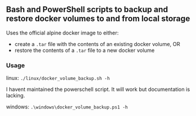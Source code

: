 ## Bash and PowerShell scripts to backup and restore docker volumes to and from local storage

Uses the official alpine docker image to either:
- create a `.tar` file with the contents of an existing docker volume, OR
- restore the contents of a `.tar` file to a new docker volume

### Usage
linux:   `./linux/docker_volume_backup.sh -h`

I havent maintained the powerschell script. It will work but documentation is lacking.

windows: `.\windows\docker_volume_backup.ps1 -h`
